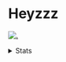 # Heyzzz  

[![.](https://skillicons.dev/icons?i=js,java)](https://skillicons.dev)  

<details>
<summary>Stats</summary
<!--START_SECTION:waka-->

```txt
TypeScript   3 hrs 36 mins   █████████████████▒░░░░░░░   68.81 %
CSS          57 mins         ████▓░░░░░░░░░░░░░░░░░░░░   18.24 %
JSON         32 mins         ██▓░░░░░░░░░░░░░░░░░░░░░░   10.39 %
JavaScript   2 mins          ▒░░░░░░░░░░░░░░░░░░░░░░░░   00.83 %
Other        2 mins          ▒░░░░░░░░░░░░░░░░░░░░░░░░   00.82 %
```

<!--END_SECTION:waka-->
</details>

